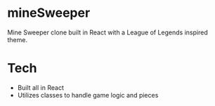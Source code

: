 # mineSweeper
Mine Sweeper clone built in React with a League of Legends inspired theme. 

# Tech
- Built all in React
- Utilizes classes to handle game logic and pieces 
